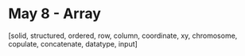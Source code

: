 # May 8 - Array 

[solid, structured, ordered, 
row, column, coordinate, 
xy, chromosome, copulate, 
concatenate, datatype, input]